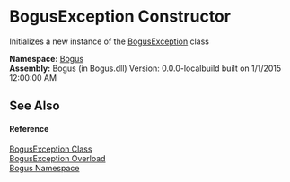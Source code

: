 # BogusException Constructor 
 

Initializes a new instance of the <a href="T_Bogus_BogusException">BogusException</a> class

**Namespace:**&nbsp;<a href="N_Bogus">Bogus</a><br />**Assembly:**&nbsp;Bogus (in Bogus.dll) Version: 0.0.0-localbuild built on 1/1/2015 12:00:00 AM

## See Also


#### Reference
<a href="T_Bogus_BogusException">BogusException Class</a><br /><a href="Overload_Bogus_BogusException__ctor">BogusException Overload</a><br /><a href="N_Bogus">Bogus Namespace</a><br />